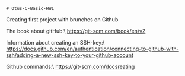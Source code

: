     # Otus-C-Basic-HW1
Creating first project with brunches on Github

The book about gitHub:\ 
https://git-scm.com/book/en/v2 

Information about creating an SSH-key:\ 
https://docs.github.com/en/authentication/connecting-to-github-with-ssh/adding-a-new-ssh-key-to-your-github-account 

Github commands:\ 
https://git-scm.com/docsreating
